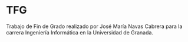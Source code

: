# TFG
Trabajo de Fin de Grado realizado por José María Navas Cabrera para la carrera Ingeniería Informática en la Universidad de Granada.
